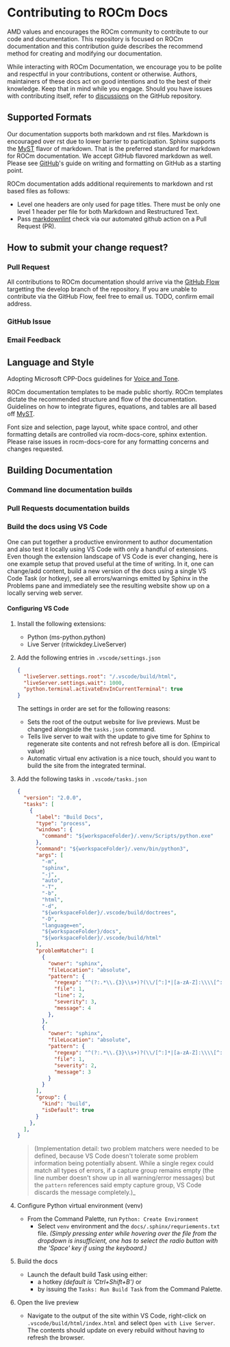 # Contributing to ROCm Docs

AMD values and encourages the ROCm community to contribute to our code and documentation. This repository is focused on ROCm documentation and this contribution guide describes the recommend method for creating and modifying our documentation.

While interacting with ROCm Documentation, we encourage you to be polite and respectful in your contributions, content or otherwise. Authors, maintainers of these docs act on good intentions and to the best of their knowledge. Keep that in mind while you engage. Should you have issues with contributing itself, refer to [discussions](https://github.com/RadeonOpenCompute/ROCm/discussions) on the GitHub repository.

## Supported Formats

Our documentation supports both markdown and rst files. Markdown is encouraged over rst due to lower barrier to participation. Sphinx supports the [MyST](https://myst-parser.readthedocs.io/en/latest/intro.html) flavor of markdown. That is the preferred standard for markdown for ROCm documentation. We accept GitHub flavored markdown as well. Please see [GitHub](https://docs.github.com/en/get-started/writing-on-github/getting-started-with-writing-and-formatting-on-github)'s guide on writing and formatting on GitHub as a starting point.

ROCm documentation adds additional requirements to markdown and rst based files as follows: 

- Level one headers are only used for page titles. There must be only one level 1 header per file for both Markdown and Restructured Text.
- Pass [markdownlint](https://github.com/markdownlint/markdownlint) check via our automated github action on a Pull Request (PR).

## How to submit your change request?
### Pull Request
All contributions to ROCm documentation should arrive via the [GitHub Flow](https://docs.github.com/en/get-started/quickstart/github-flow) targetting the develop branch of the repository. If you are unable to contribute via the GitHub Flow, feel free to email us. TODO, confirm email address.

### GitHub Issue

### Email Feedback

## Language and Style
Adopting Microsoft CPP-Docs guidelines for [Voice and Tone](https://github.com/MicrosoftDocs/cpp-docs/blob/main/styleguide/voice-tone.md).

ROCm documentation templates to be made public shortly. ROCm templates dictate the recommended structure and flow of the documentation. Guidelines on how to integrate figures, equations, and tables are all based off [MyST](https://myst-parser.readthedocs.io/en/latest/intro.html).

Font size and selection, page layout, white space control, and other formatting details are controlled via rocm-docs-core, sphinx extention. Please raise issues in rocm-docs-core for any formatting concerns and changes requested.

## Building Documentation

### Command line documentation builds

### Pull Requests documentation builds

### Build the docs using VS Code

One can put together a productive environment to author documentation and also test it locally using VS Code with only a handful of extensions. Even though the extension landscape of VS Code is ever changing, here is one example setup that proved useful at the time of writing. In it, one can change/add content, build a new version of the docs using a single VS Code Task (or hotkey), see all errors/warnings emitted by Sphinx in the Problems pane and immediately see the resulting website show up on a locally serving web server.

#### Configuring VS Code

1. Install the following extensions:

   - Python (ms-python.python)
   - Live Server (ritwickdey.LiveServer)

2. Add the following entries in `.vscode/settings.json`

	```json
	{
	  "liveServer.settings.root": "/.vscode/build/html",
	  "liveServer.settings.wait": 1000,
	  "python.terminal.activateEnvInCurrentTerminal": true
	}
	```

    The settings in order are set for the following reasons:
    - Sets the root of the output website for live previews. Must be changed alongside the `tasks.json` command.
    - Tells live server to wait with the update to give time for Sphinx to regenerate site contents and not refresh before all is don. (Empirical value)
    - Automatic virtual env activation is a nice touch, should you want to build the site from the integrated terminal.

3. Add the following tasks in `.vscode/tasks.json`
	```json
	{
	  "version": "2.0.0",
	  "tasks": [
	    {
	      "label": "Build Docs",
	      "type": "process",
	      "windows": {
	        "command": "${workspaceFolder}/.venv/Scripts/python.exe"
	      },
	      "command": "${workspaceFolder}/.venv/bin/python3",
	      "args": [
	        "-m",
	        "sphinx",
	        "-j",
	        "auto",
	        "-T",
	        "-b",
	        "html",
	        "-d",
	        "${workspaceFolder}/.vscode/build/doctrees",
	        "-D",
	        "language=en",
	        "${workspaceFolder}/docs",
	        "${workspaceFolder}/.vscode/build/html"
	      ],
	      "problemMatcher": [
	        {
	          "owner": "sphinx",
	          "fileLocation": "absolute",
	          "pattern": {
	            "regexp": "^(?:.*\\.{3}\\s+)?(\\/[^:]*|[a-zA-Z]:\\\\[^:]*):(\\d+):\\s+(WARNING|ERROR):\\s+(.*)$",
	            "file": 1,
	            "line": 2,
	            "severity": 3,
	            "message": 4
	          },
	        },
	        {
	          "owner": "sphinx",
	          "fileLocation": "absolute",
	          "pattern": {
	            "regexp": "^(?:.*\\.{3}\\s+)?(\\/[^:]*|[a-zA-Z]:\\\\[^:]*):{1,2}\\s+(WARNING|ERROR):\\s+(.*)$",
	            "file": 1,
	            "severity": 2,
	            "message": 3
	          }
	        }
	      ],
	      "group": {
	        "kind": "build",
	        "isDefault": true
	      }
	    },
	  ],
	}
	```

    > (Implementation detail: two problem matchers were needed to be defined, because VS Code doesn't tolerate some problem information being potentially absent. While a single regex could match all types of errors, if a capture group remains empty (the line number doesn't show up in all warning/error messages) but the `pattern` references said empty capture group, VS Code discards the message completely.)_

4. Configure Python virtual environment (venv)

    - From the Command Palette, run `Python: Create Environment`
      - Select `venv` environment and the `docs/.sphinx/requriements.txt` file. _(Simply pressing enter while hovering over the file from the dropdown is insufficient, one has to select the radio button with the 'Space' key if using the keyboard.)_

5. Build the docs

    - Launch the default build Task using either:
      - a hotkey _(default is 'Ctrl+Shift+B')_ or
      - by issuing the `Tasks: Run Build Task` from the Command Palette.

6. Open the live preview

    - Navigate to the output of the site within VS Code, right-click on `.vscode/build/html/index.html` and select `Open with Live Server`. The contents should update on every rebuild without having to refresh the browser.